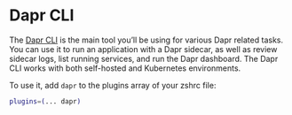 # Dapr CLI

The [Dapr CLI](https://docs.dapr.io/getting-started/install-dapr-cli/) is the main tool you’ll be using for various Dapr related tasks. You can use it to run an application with a Dapr sidecar, as well as review sidecar logs, list running services, and run the Dapr dashboard. The Dapr CLI works with both self-hosted and Kubernetes environments.

To use it, add `dapr` to the plugins array of your zshrc file:

```sh
plugins=(... dapr)
```
